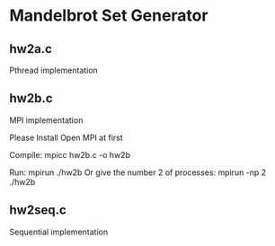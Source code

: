 # Mandelbrot Set Generator 

## hw2a.c
Pthread implementation


## hw2b.c
MPI implementation

Please Install Open MPI at first

Compile:  mpicc hw2b.c -o hw2b

Run: mpirun ./hw2b Or give the number 2 of processes: mpirun -np 2 ./hw2b

## hw2seq.c
Sequential implementation
